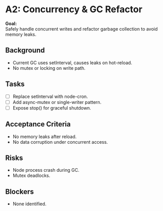 # A2: Concurrency & GC Refactor

**Goal:**  
Safely handle concurrent writes and refactor garbage collection to avoid memory leaks.

## Background
- Current GC uses setInterval, causes leaks on hot-reload.
- No mutex or locking on write path.

## Tasks
- [ ] Replace setInterval with node-cron.
- [ ] Add async-mutex or single-writer pattern.
- [ ] Expose stop() for graceful shutdown.

## Acceptance Criteria
- No memory leaks after reload.
- No data corruption under concurrent access.

## Risks
- Node process crash during GC.
- Mutex deadlocks.

## Blockers
- None identified.